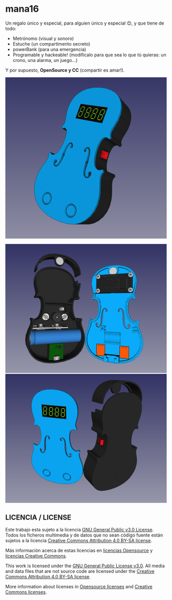 # mana16
Un regalo único y especial, para alguien único y especial 😊, y que tiene de todo:

* Metrónomo (visual y sonoro)
* Estuche (un compartimento secreto)
* powerBank (para una emergencia)
* Programable y hackeable! (modifícalo para que sea lo que tú quieras: un crono, una alarma, un juego...)

Y por supuesto, **OpenSource y CC** (compartir es amar!).

![mana16](mana16.png)


![mana16-inside](mana16-inside.png) ![mana16-outside](mana16-outside.png)


## LICENCIA / LICENSE

Este trabajo esta sujeto a la licencia [GNU General Public v3.0 License](LICENSE-GPLV30). Todos los ficheros multimedia y de datos que no sean código fuente están sujetos a la licencia [Creative Commons Attribution 4.0 BY-SA license](LICENSE-CCBYSA40).

Más información acerca de estas licencias en [licencias Opensource](https://opensource.org/licenses/) y [licencias Creative Commons](https://creativecommons.org/licenses/).

This work is licensed under the [GNU General Public License v3.0](LICENSE-GPLV30). All media and data files that are not source code are licensed under the [Creative Commons Attribution 4.0 BY-SA license](LICENSE-CCBYSA40).

More information about licenses in [Opensource licenses](https://opensource.org/licenses/) and [Creative Commons licenses](https://creativecommons.org/licenses/).
